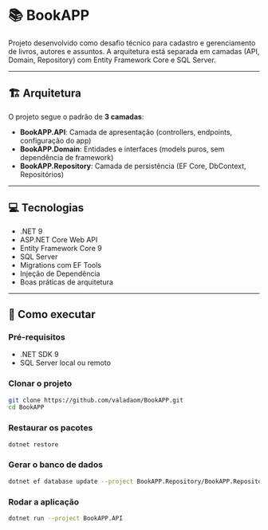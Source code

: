 # 📚 BookAPP

Projeto desenvolvido como desafio técnico para cadastro e gerenciamento de livros, autores e assuntos. A arquitetura está separada em camadas (API, Domain, Repository) com Entity Framework Core e SQL Server.

---

## 🏗️ Arquitetura

O projeto segue o padrão de **3 camadas**:

- **BookAPP.API**: Camada de apresentação (controllers, endpoints, configuração do app)
- **BookAPP.Domain**: Entidades e interfaces (models puros, sem dependência de framework)
- **BookAPP.Repository**: Camada de persistência (EF Core, DbContext, Repositórios)

---

## 💻 Tecnologias

- .NET 9
- ASP.NET Core Web API
- Entity Framework Core 9
- SQL Server
- Migrations com EF Tools
- Injeção de Dependência
- Boas práticas de arquitetura

---

## 🚀 Como executar

### Pré-requisitos

- .NET SDK 9
- SQL Server local ou remoto

### Clonar o projeto

```bash
git clone https://github.com/valadaom/BookAPP.git
cd BookAPP
```

### Restaurar os pacotes
```bash
dotnet restore
```

### Gerar o banco de dados
```bash
dotnet ef database update --project BookAPP.Repository/BookAPP.Repository.csproj --startup-project BookAPP.API/BookAPP.API.csproj
```

### Rodar a aplicação
```bash
dotnet run --project BookAPP.API
```
